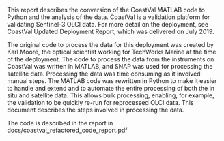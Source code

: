 
This report describes the conversion of the CoastVal MATLAB code to Python and the analysis of the data. CoastVal is a validation platform for validating Sentinel-3 OLCI data. For more detail on the deployment, see  CoastVal Updated Deployment Report, which was delivered on July 2019. 

The original code to process the data for this deployment was created by Karl Moore, the optical scientist working for TechWorks Marine at the time of the deployment. The code to process the data from the instruments on CoastVal was written in MATLAB, and SNAP was used for processing the satellite data. Processing the data was time consuming as it involved manual steps. The MATLAB code was rewritten in Python to make it easier to handle and extend and to automate the entire processing of both the in situ and satellite data. This allows bulk processing, enabling, for example, the validation to be quickly re-run for reprocessed OLCI data.  This document describes the steps involved in processing the data.

The code is described in the report in docs/coastval_refactored_code_report.pdf